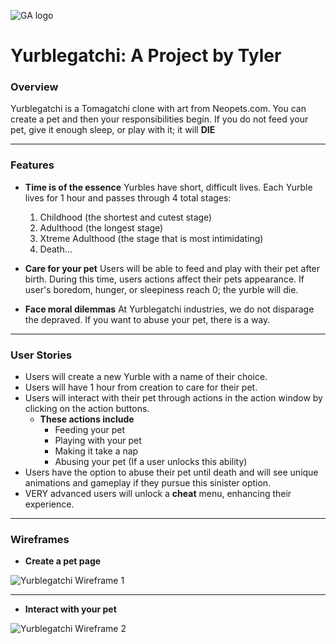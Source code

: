![GA logo](https://ga-dash.s3.amazonaws.com/production/assets/logo-9f88ae6c9c3871690e33280fcf557f33.png)

# Yurblegatchi: A Project by Tyler

### Overview

Yurblegatchi is a Tomagatchi clone with art from Neopets.com. You can create a pet and then your responsibilities begin. If you do not feed your pet, give it enough sleep, or play with it; it will **DIE**

---

### Features

- **Time is of the essence** Yurbles have short, difficult lives. Each Yurble lives for 1 hour and passes through 4 total stages:
  1.  Childhood (the shortest and cutest stage)
  2.  Adulthood (the longest stage)
  3.  Xtreme Adulthood (the stage that is most intimidating)
  4.  Death...
- **Care for your pet** Users will be able to feed and play with their pet after birth. During this time, users actions affect their pets appearance. If user's boredom, hunger, or sleepiness reach 0; the yurble will die.

- **Face moral dilemmas** At Yurblegatchi industries, we do not disparage the depraved. If you want to abuse your pet, there is a way.

---

### User Stories

- Users will create a new Yurble with a name of their choice.
- Users will have 1 hour from creation to care for their pet.
- Users will interact with their pet through actions in the action window by clicking on the action buttons.
  - **These actions include**
    - Feeding your pet
    - Playing with your pet
    - Making it take a nap
    - Abusing your pet (If a user unlocks this ability)
- Users have the option to abuse their pet until death and will see unique animations and gameplay if they pursue this sinister option.
- VERY advanced users will unlock a **cheat** menu, enhancing their experience.

---

### Wireframes

- **Create a pet page** 

![Yurblegatchi Wireframe 1](https://i.imgur.com/8GE8koS.png)

---

- **Interact with your pet** 

![Yurblegatchi Wireframe 2](https://i.imgur.com/p4G74Pt.png)